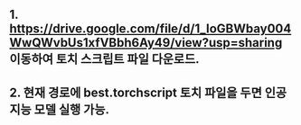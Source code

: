 ## 1. https://drive.google.com/file/d/1_IoGBWbay004WwQWvbUs1xfVBbh6Ay49/view?usp=sharing 이동하여 토치 스크립트 파일 다운로드.

## 2. 현재 경로에  best.torchscript  토치 파일을 두면 인공지능 모델 실행 가능.

